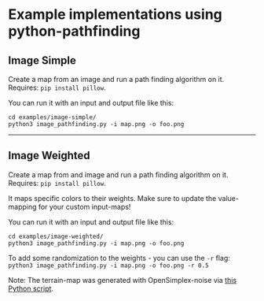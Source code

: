 # Example implementations using python-pathfinding

## Image Simple

Create a map from an image and run a path finding algorithm on it. Requires: `pip install pillow`.

You can run it with an input and output file like this:
```
cd examples/image-simple/
python3 image_pathfinding.py -i map.png -o foo.png
```

----

## Image Weighted

Create a map from and image and run a path finding algorithm on it. Requires: `pip install pillow`.

It maps specific colors to their weights. Make sure to update the value-mapping for your custom input-maps!

You can run it with an input and output file like this:

```
cd examples/image-weighted/
python3 image_pathfinding.py -i map.png -o foo.png
```

To add some randomization to the weights - you can use the `-r` flag: `python3 image_pathfinding.py -i map.png -o foo.png -r 0.5`

Note: The terrain-map was generated with OpenSimplex-noise via [this Python script](https://github.com/O-X-L/opensimplex).
